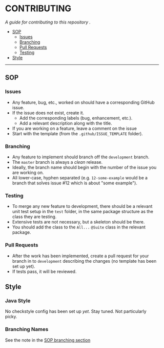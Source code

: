 # CONTRIBUTING

_A guide for contributing to this repository ._

- [SOP](#sop)
  - [Issues](#issues)
  - [Branching](#branching)
  - [Pull Requests](#pull-requests)
  - [Testing](#testing)
- [Style](#style)

---

## SOP

### Issues
- Any feature, bug, etc., worked on should have a corresponding GitHub issue.
- If the issue does not exist, create it.
  - Add the corresponding labels (bug, enhancement, etc.).
  - Add a relevant description along with the title.
- If you are working on a feature, leave a comment on the issue
- Start with the template (from the `.github/ISSUE_TEMPLATE` folder).

### Branching
- Any feature to implement should branch off the `development` branch.
- The `master` branch is always a _clean_ release.
- Ideally, the branch name should begin with the number of the issue you are working on.
- All lower-case, hyphen separated (e.g. `12-some-example` would be a branch that solves issue #12 which is about "some example").

### Testing
- To merge any new feature to development, there should be a relevant unit test setup in the `test` folder, in the same package structure as the class they are testing.
- Extensive tests are not necessary, but a skeleton should be there.
- You should add the class to the `All...` `@Suite` class in the relevant package. 
  
### Pull Requests
- After the work has been implemented, create a pull request for your branch in to `development` describing the changes (no template has been set up yet).
- If tests pass, it will be reviewed.


## Style

### Java Style
No checkstyle config has been set up _yet_. Stay tuned. Not particularly picky.

### Branching Names
See the note in the [SOP branching section](#branching)